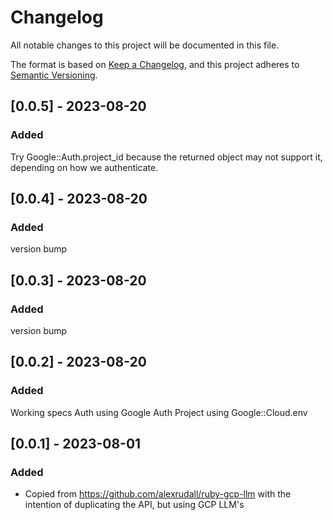 # Changelog

All notable changes to this project will be documented in this file.

The format is based on [Keep a Changelog](https://keepachangelog.com/en/1.0.0/),
and this project adheres to [Semantic Versioning](https://semver.org/spec/v2.0.0.html).

## [0.0.5] - 2023-08-20

### Added
Try Google::Auth.project_id because the returned object may not support it, depending on how we authenticate.

## [0.0.4] - 2023-08-20

### Added
version bump

## [0.0.3] - 2023-08-20

### Added
version bump

## [0.0.2] - 2023-08-20

### Added
Working specs
Auth using Google Auth
Project using Google::Cloud.env

## [0.0.1] - 2023-08-01

### Added

- Copied from https://github.com/alexrudall/ruby-gcp-llm with the intention of duplicating the API, but using GCP LLM's

